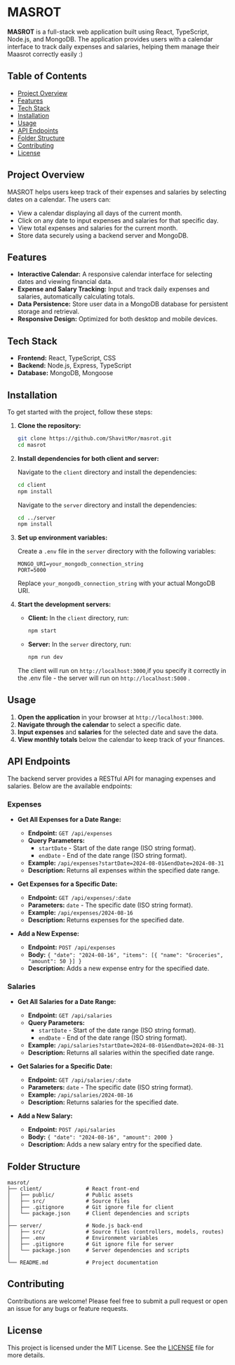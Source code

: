 # **MASROT**

**MASROT** is a full-stack web application built using React, TypeScript, Node.js, and MongoDB. The application provides users with a calendar interface to track daily expenses and salaries, helping them manage their Maasrot correctly easily :)

## **Table of Contents**

- [Project Overview](#project-overview)
- [Features](#features)
- [Tech Stack](#tech-stack)
- [Installation](#installation)
- [Usage](#usage)
- [API Endpoints](#api-endpoints)
- [Folder Structure](#folder-structure)
- [Contributing](#contributing)
- [License](#license)

## **Project Overview**

MASROT helps users keep track of their expenses and salaries by selecting dates on a calendar. The users can:

- View a calendar displaying all days of the current month.
- Click on any date to input expenses and salaries for that specific day.
- View total expenses and salaries for the current month.
- Store data securely using a backend server and MongoDB.

## **Features**

- **Interactive Calendar:** A responsive calendar interface for selecting dates and viewing financial data.
- **Expense and Salary Tracking:** Input and track daily expenses and salaries, automatically calculating totals.
- **Data Persistence:** Store user data in a MongoDB database for persistent storage and retrieval.
- **Responsive Design:** Optimized for both desktop and mobile devices.

## **Tech Stack**

- **Frontend:** React, TypeScript, CSS
- **Backend:** Node.js, Express, TypeScript
- **Database:** MongoDB, Mongoose

## **Installation**

To get started with the project, follow these steps:

1. **Clone the repository:**

   ```bash
   git clone https://github.com/ShavitMor/masrot.git
   cd masrot
   ```

2. **Install dependencies for both client and server:**

   Navigate to the `client` directory and install the dependencies:

   ```bash
   cd client
   npm install
   ```

   Navigate to the `server` directory and install the dependencies:

   ```bash
   cd ../server
   npm install
   ```

3. **Set up environment variables:**

   Create a `.env` file in the `server` directory with the following variables:

   ```
   MONGO_URI=your_mongodb_connection_string
   PORT=5000
   ```

   Replace `your_mongodb_connection_string` with your actual MongoDB URI.

4. **Start the development servers:**

   - **Client:** In the `client` directory, run:

     ```bash
     npm start
     ```

   - **Server:** In the `server` directory, run:

     ```bash
     npm run dev
     ```

   The client will run on `http://localhost:3000`,if you specify it correctly in the .env file - the server will run on `http://localhost:5000` .

## **Usage**

1. **Open the application** in your browser at `http://localhost:3000`.
2. **Navigate through the calendar** to select a specific date.
3. **Input expenses** and **salaries** for the selected date and save the data.
4. **View monthly totals** below the calendar to keep track of your finances.

## **API Endpoints**

The backend server provides a RESTful API for managing expenses and salaries. Below are the available endpoints:

### **Expenses**

- **Get All Expenses for a Date Range:**
  - **Endpoint:** `GET /api/expenses`
  - **Query Parameters:**
    - `startDate` - Start of the date range (ISO string format).
    - `endDate` - End of the date range (ISO string format).
  - **Example:** `/api/expenses?startDate=2024-08-01&endDate=2024-08-31`
  - **Description:** Returns all expenses within the specified date range.

- **Get Expenses for a Specific Date:**
  - **Endpoint:** `GET /api/expenses/:date`
  - **Parameters:** `date` - The specific date (ISO string format).
  - **Example:** `/api/expenses/2024-08-16`
  - **Description:** Returns expenses for the specified date.

- **Add a New Expense:**
  - **Endpoint:** `POST /api/expenses`
  - **Body:** `{ "date": "2024-08-16", "items": [{ "name": "Groceries", "amount": 50 }] }`
  - **Description:** Adds a new expense entry for the specified date.

### **Salaries**

- **Get All Salaries for a Date Range:**
  - **Endpoint:** `GET /api/salaries`
  - **Query Parameters:**
    - `startDate` - Start of the date range (ISO string format).
    - `endDate` - End of the date range (ISO string format).
  - **Example:** `/api/salaries?startDate=2024-08-01&endDate=2024-08-31`
  - **Description:** Returns all salaries within the specified date range.

- **Get Salaries for a Specific Date:**
  - **Endpoint:** `GET /api/salaries/:date`
  - **Parameters:** `date` - The specific date (ISO string format).
  - **Example:** `/api/salaries/2024-08-16`
  - **Description:** Returns salaries for the specified date.

- **Add a New Salary:**
  - **Endpoint:** `POST /api/salaries`
  - **Body:** `{ "date": "2024-08-16", "amount": 2000 }`
  - **Description:** Adds a new salary entry for the specified date.

## **Folder Structure**

```
masrot/
├── client/              # React front-end
│   ├── public/          # Public assets
│   ├── src/             # Source files
│   ├── .gitignore       # Git ignore file for client
│   └── package.json     # Client dependencies and scripts
│
├── server/              # Node.js back-end
│   ├── src/             # Source files (controllers, models, routes)
│   ├── .env             # Environment variables
│   ├── .gitignore       # Git ignore file for server
│   └── package.json     # Server dependencies and scripts
│
└── README.md            # Project documentation
```

## **Contributing**

Contributions are welcome! Please feel free to submit a pull request or open an issue for any bugs or feature requests.

## **License**

This project is licensed under the MIT License. See the [LICENSE](LICENSE) file for more details.
